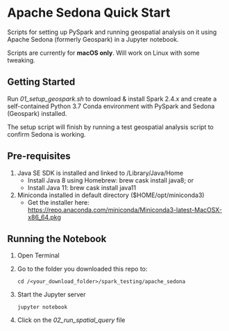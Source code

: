 # Apache Sedona Quick Start
Scripts for setting up PySpark and running geospatial analysis on it using Apache Sedona (formerly Geospark) in a Jupyter notebook.

Scripts are currently for **macOS only**. Will work on Linux with some tweaking.

## Getting Started

Run *01_setup_geospark.sh* to download & install Spark 2.4.x and create a self-contained Python 3.7 Conda environment with PySpark and Sedona (Geospark) installed.

The setup script will finish by running a test geospatial analysis script to confirm Sedona is working.

## Pre-requisites

1. Java SE SDK is installed and linked to /Library/Java/Home
   - Install Java 8 using Homebrew: brew cask install java8; or
   - Install Java 11: brew cask install java11
2. Miniconda installed in default directory ($HOME/opt/miniconda3)
   - Get the installer here: https://repo.anaconda.com/miniconda/Miniconda3-latest-MacOSX-x86_64.pkg

## Running the Notebook

1. Open Terminal
2. Go to the folder you downloaded this repo to:

   ```cd /<your_download_folder>/spark_testing/apache_sedona```

3. Start the Jupyter server

   ```jupyter notebook```

4. Click on the *02_run_spatial_query* file
